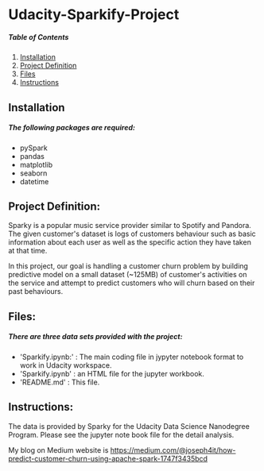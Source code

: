 # Udacity-Sparkify-Project

##### Table of Contents 

1. [Installation](#installation)  
2. [Project Definition](#projectdefinition)  
3. [Files](#datafiles) 
4. [Instructions](#instructions) 
   

## Installation <a name="installation"/>
##### The following packages are required:
- pySpark
- pandas
- matplotlib 
- seaborn
- datetime

## Project Definition: <a name="projectdefinition"/>
Sparky is a popular music service provider similar to Spotify and Pandora. The given customer's dataset is logs of customers behaviour such as basic information about each user as well as the specific action they have taken at that time.

In this project, our goal is handling a customer churn problem by building predictive model on a small dataset (~125MB) of customer's activities on the service and attempt to predict customers who will churn based on their past behaviours.


## Files: <a name="datafiles"/>
##### There are three data sets provided with the project:

- 'Sparkify.ipynb:' : The main coding file in jypyter notebook format to work in Udacity workspace.
- 'Sparkify.ipynb' : an HTML file for the jupyter workbook.
- 'README.md' : This file.

## Instructions: <a name="instructions"/>
The data is provided by Sparky for the Udacity Data Science Nanodegree Program. Please see the jupyter note book file for the detail analysis.

My blog on Medium website is https://medium.com/@joseph4it/how-predict-customer-churn-using-apache-spark-1747f3435bcd

